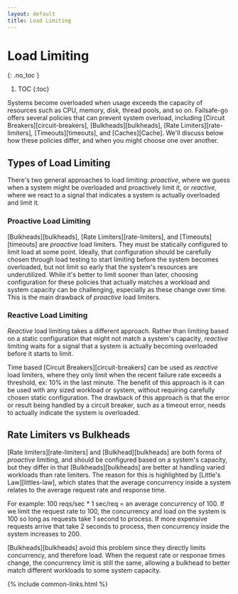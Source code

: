 ```yaml
---
layout: default
title: Load Limiting
---
```


# Load Limiting
{: .no_toc }

1. TOC
{:toc}

Systems become overloaded when usage exceeds the capacity of resources such as CPU, memory, disk, thread pools, and so on. Failsafe-go offers several policies that can prevent system overload, including [Circuit Breakers][circuit-breakers], [Bulkheads][bulkheads], [Rate Limiters][rate-limiters], [Timeouts][timeouts], and [Caches][Cache]. We'll discuss below how these policies differ, and when you might choose one over another.

## Types of Load Limiting

There's two general approaches to load limiting: *proactive*, where we guess when a system might be overloaded and proactively limit it, or *reactive*, where we react to a signal that indicates a system is actually overloaded and limit it.

### Proactive Load Limiting

[Bulkheads][bulkheads], [Rate Limiters][rate-limiters], and [Timeouts][timeouts] are *proactive* load limiters. They must be statically configured to limit load at some point. Ideally, that configuration should be carefully chosen through load testing to start limiting before the system becomes overloaded, but not limit so early that the system's resources are underutilized. While it's better to limit sooner than later, choosing configuration for these policies that actually matches a workload and system capacity can be challenging, especially as these change over time. This is the main drawback of *proactive* load limiters.

### Reactive Load Limiting

*Reactive* load limiting takes a different approach. Rather than limiting based on a static configuration that might not match a system's capacity, *reactive* limiting waits for a signal that a system is actually becoming overloaded before it starts to limit.

Time based [Circuit Breakers][circuit-breakers] can be used as *reactive* load limiters, where they only limit when the recent failure rate exceeds a threshold, ex: 10% in the last minute. The benefit of this approach is it can be used with any sized workload or system, without requiring carefully chosen static configuration. The drawback of this approach is that the error or result being handled by a circuit breaker, such as a timeout error, needs to actually indicate the system is overloaded.

## Rate Limiters vs Bulkheads

[Rate limiters][rate-limiters] and [Bulkhead][bulkheads] are both forms of *proactive* limiting, and should be configured based on a system's capacity, but they differ in that [Bulkheads][bulkheads] are better at handling varied workloads than rate limiters. The reason for this is highlighted by [Little's Law][littles-law], which states that the average concurrency inside a system relates to the average request rate and response time.

For example: 100 reqs/sec * 1 sec/req = an average concurrency of 100. If we limit the request rate to 100, the concurrency and load on the system is 100 so long as requests take 1 second to process. If more expensive requests arrive that take 2 seconds to process, then concurrency inside the system increases to 200.

[Bulkheads][bulkheads] avoid this problem since they directly limits concurrency, and therefore load. When the request rate or response times change, the concurrency limit is still the same, allowing a bulkhead to better match different workloads to some system capacity.

{% include common-links.html %}